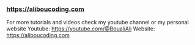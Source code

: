### https://aliboucoding.com

For more tutorials and videos check my youtube channel or my personal website
Youtube: https://youtube.com/@BoualiAli
Website: https://aliboucoding.com